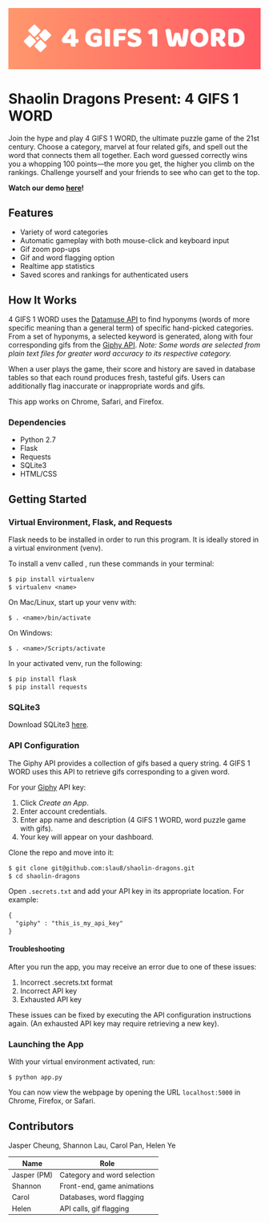 ![4 GIFS 1 WORD](static/img/banner.png)
# Shaolin Dragons Present: **4 GIFS 1 WORD**
Join the hype and play 4 GIFS 1 WORD, the ultimate puzzle game of the 21st century. Choose a category, marvel at four related gifs, and spell out the word that connects them all together. Each word guessed correctly wins you a whopping 100 points—the more you get, the higher you climb on the rankings. Challenge yourself and your friends to see who can get to the top.

**Watch our demo [here](https://youtu.be/aSXudnaZqlw)!**

## Features
* Variety of word categories
* Automatic gameplay with both mouse-click and keyboard input
* Gif zoom pop-ups
* Gif and word flagging option
* Realtime app statistics
* Saved scores and rankings for authenticated users

## How It Works
4 GIFS 1 WORD uses the [Datamuse API](https://www.datamuse.com/api/) to find hyponyms (words of more specific meaning than a general term) of specific hand-picked categories. From a set of hyponyms, a selected keyword is generated, along with four corresponding gifs from the [Giphy API](https://developers.giphy.com). *Note: Some words are selected from plain text files for greater word accuracy to its respective category.*

When a user plays the game, their score and history are saved in database tables so that each round produces fresh, tasteful gifs. Users can additionally flag inaccurate or inappropriate words and gifs.

This app works on Chrome, Safari, and Firefox.

### Dependencies
* Python 2.7
* Flask
* Requests
* SQLite3
* HTML/CSS

## Getting Started
### Virtual Environment, Flask, and Requests
Flask needs to be installed in order to run this program. It is ideally stored in a virtual environment (venv).

To install a venv called <name>, run these commands in your terminal:
```
$ pip install virtualenv
$ virtualenv <name>
```
On Mac/Linux, start up your venv with:
```
$ . <name>/bin/activate
```
On Windows:
```
$ . <name>/Scripts/activate
```
In your activated venv, run the following:
```
$ pip install flask
$ pip install requests
```

### SQLite3
Download SQLite3 [here](https://www.sqlite.org/download.html).

### API Configuration
The Giphy API provides a collection of gifs based a query string. 4 GIFS 1 WORD uses this API to retrieve gifs corresponding to a given word.

For your [Giphy](https://developers.giphy.com) API key:
1. Click *Create an App*.
2. Enter account credentials.
3. Enter app name and description (4 GIFS 1 WORD, word puzzle game with gifs).
4. Your key will appear on your dashboard.

Clone the repo and move into it:
```
$ git clone git@github.com:slau8/shaolin-dragons.git
$ cd shaolin-dragons
```
Open ``` .secrets.txt ``` and add your API key in its appropriate location. For example:
```
{
  "giphy" : "this_is_my_api_key"
}
```

#### Troubleshooting
After you run the app, you may receive an error due to one of these issues:
1. Incorrect .secrets.txt format
2. Incorrect API key
3. Exhausted API key

These issues can be fixed by executing the API configuration instructions again. (An exhausted API key may require retrieving a new key).

### Launching the App
With your virtual environment activated, run:
```
$ python app.py
```
You can now view the webpage by opening the URL `localhost:5000` in Chrome, Firefox, or Safari.

## Contributors
Jasper Cheung, Shannon Lau, Carol Pan, Helen Ye

| Name        | Role                         |
| ------------|------------------------------|
| Jasper (PM) | Category and word selection  |
| Shannon     | Front-end, game animations   |
| Carol       | Databases, word flagging     |
| Helen       | API calls, gif flagging      |
